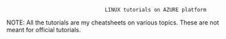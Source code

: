                                     LINUX tutorials on AZURE platform                                                   


  NOTE: All the tutorials are my cheatsheets on various topics. These are not meant for official tutorials.
